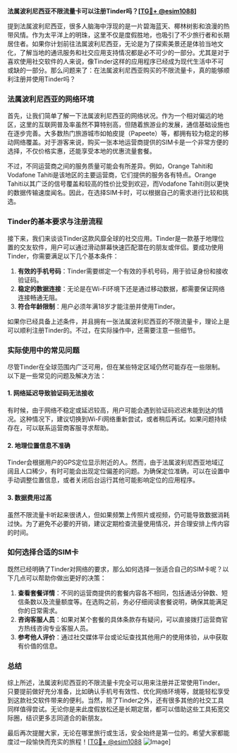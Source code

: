 **法属波利尼西亚不限流量卡可以注册Tinder吗？[[TG💪+ @esim1088](https://t.me/s/esim1088)]**

提到法属波利尼西亚，很多人脑海中浮现的是一片碧海蓝天、椰林树影和浪漫的热带风情。作为太平洋上的明珠，这里不仅是度假胜地，也吸引了不少旅行者和长期居住者。如果你计划前往法属波利尼西亚，无论是为了探索美景还是体验当地文化，了解当地的通讯服务和社交应用支持情况都是必不可少的一部分。尤其是对于喜欢使用社交软件的人来说，像Tinder这样的应用程序已经成为现代生活中不可或缺的一部分。那么问题来了：在法属波利尼西亚购买的不限流量卡，真的能够顺利注册并使用Tinder吗？

### 法属波利尼西亚的网络环境

首先，让我们简单了解一下法属波利尼西亚的网络状况。作为一个相对偏远的地区，这里的互联网普及率虽然不算特别高，但随着旅游业的发展，通信基础设施也在逐步完善。大多数热门旅游城市如帕皮提（Papeete）等，都拥有较为稳定的移动网络覆盖。对于游客来说，购买一张本地运营商提供的SIM卡是一个非常方便的选择，不仅价格实惠，还能享受本地的优惠流量套餐。

不过，不同运营商之间的服务质量可能会有所差异。例如，Orange Tahiti和Vodafone Tahiti是该地区的主要运营商，它们提供的服务各有特点。Orange Tahiti以其广泛的信号覆盖和较高的性价比受到欢迎，而Vodafone Tahiti则以更快的数据传输速度闻名。因此，在选择SIM卡时，可以根据自己的需求进行比较和挑选。

### Tinder的基本要求与注册流程

接下来，我们来谈谈Tinder这款风靡全球的社交应用。Tinder是一款基于地理位置的交友软件，用户可以通过滑动屏幕快速匹配潜在的朋友或伴侣。要成功使用Tinder，你需要满足以下几个基本条件：

1. **有效的手机号码**：Tinder需要绑定一个有效的手机号码，用于验证身份和接收验证码。
2. **稳定的数据连接**：无论是在Wi-Fi环境下还是通过移动数据，都需要保证网络连接畅通无阻。
3. **符合年龄限制**：用户必须年满18岁才能注册并使用Tinder。

如果你已经具备上述条件，并且拥有一张法属波利尼西亚的不限流量卡，理论上是可以顺利注册Tinder的。不过，在实际操作中，还需要注意一些细节。

### 实际使用中的常见问题

尽管Tinder在全球范围内广泛可用，但在某些特定区域仍然可能存在一些限制。以下是一些常见的问题及解决方法：

#### 1. 网络延迟导致验证码无法接收
有时候，由于网络不稳定或延迟较高，用户可能会遇到验证码迟迟未能到达的情况。这种情况下，建议切换到Wi-Fi网络重新尝试，或者稍后再试。如果问题持续存在，可以联系运营商客服寻求帮助。

#### 2. 地理位置信息不准确
Tinder会根据用户的GPS定位显示附近的人。然而，由于法属波利尼西亚地域辽阔且人口稀少，有时可能会出现定位偏差的问题。为确保定位准确，可以在设置中手动调整位置信息，或者关闭后台运行其他可能影响定位的应用程序。

#### 3. 数据费用过高
虽然不限流量卡听起来很诱人，但如果频繁上传照片或视频，仍可能导致数据消耗过快。为了避免不必要的开销，建议定期检查流量使用情况，并合理安排上传内容的时间。

### 如何选择合适的SIM卡

既然已经明确了Tinder对网络的要求，那么如何选择一张适合自己的SIM卡呢？以下几点可以帮助你做出更好的决策：

1. **查看套餐详情**：不同的运营商提供的套餐内容各不相同，包括通话分钟数、短信条数以及流量额度等。在选购之前，务必仔细阅读套餐说明，确保其能满足你的日常需求。
2. **咨询客服人员**：如果对某个套餐的具体条款存有疑问，可以直接拨打运营商官方热线咨询专业客服人员。
3. **参考他人评价**：通过社交媒体平台或论坛查找其他用户的使用体验，从中获取有价值的信息。

### 总结

综上所述，法属波利尼西亚的不限流量卡完全可以用来注册并正常使用Tinder。只要提前做好充分准备，比如确认手机号有效性、优化网络环境等，就能轻松享受到这款社交软件带来的便利。当然，除了Tinder之外，还有很多其他的社交工具同样值得尝试。无论你是来此度假放松还是长期定居，都可以借助这些工具拓宽交际圈，结识更多志同道合的新朋友。

最后再次提醒大家，无论在哪里旅行或生活，安全始终是第一位的。希望大家都能度过一段愉快而充实的旅程！[[TG💪+ @esim1088](https://t.me/s/esim1088) ![Image](https://i.postimg.cc/4NQfJmqS/Snipaste-2025-05-13-00-14-12.png)]